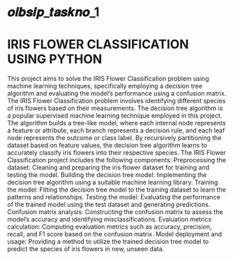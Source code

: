 # 𝒐𝒊𝒃𝒔𝒊𝒑_𝒕𝒂𝒔𝒌𝒏𝒐_1
# **IRIS FLOWER CLASSIFICATION USING PYTHON**

This project aims to solve the IRIS Flower Classification problem using machine learning techniques, specifically employing a decision tree algorithm and evaluating the model’s performance using a confusion matrix. The IRIS Flower Classification problem involves identifying different species of iris flowers based on their measurements. The decision tree algorithm is a popular supervised machine learning technique employed in this project. The algorithm builds a tree-like model, where each internal node represents a feature or attribute, each branch represents a decision rule, and each leaf node represents the outcome or class label. By recursively partitioning the dataset based on feature values, the decision tree algorithm learns to accurately classify iris flowers into their respective species. The IRIS Flower Classification project includes the following components: Preprocessing the dataset: Cleaning and preparing the iris flower dataset for training and testing the model. Building the decision tree model: Implementing the decision tree algorithm using a suitable machine learning library. Training the model: Fitting the decision tree model to the training dataset to learn the patterns and relationships. Testing the model: Evaluating the performance of the trained model using the test dataset and generating predictions. Confusion matrix analysis: Constructing the confusion matrix to assess the model’s accuracy and identifying misclassifications. Evaluation metrics calculation: Computing evaluation metrics such as accuracy, precision, recall, and F1 score based on the confusion matrix. Model deployment and usage: Providing a method to utilize the trained decision tree model to predict the species of iris flowers in new, unseen data.

